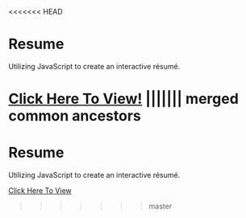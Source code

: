<<<<<<< HEAD
# Resume
Utilizing JavaScript to create an interactive résumé.

[Click Here To View!](http://samurairanderson.github.io/Resume)
||||||| merged common ancestors
=======
# Resume
Utilizing JavaScript to create an interactive résumé.

[Click Here To View](http://samurairanderson.github.io/Resume)
>>>>>>> master

